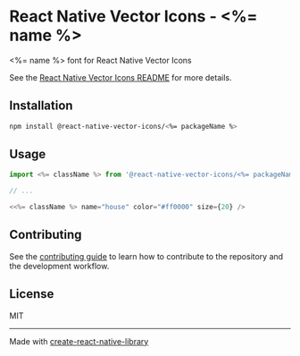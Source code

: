# React Native Vector Icons - <%= name %>

<%= name %> font for React Native Vector Icons

See the [React Native Vector Icons README](../../README.md) for more details.

## Installation

```sh
npm install @react-native-vector-icons/<%= packageName %>
```

## Usage

```js
import <%= className %> from '@react-native-vector-icons/<%= packageName %>';

// ...

<<%= className %> name="house" color="#ff0000" size={20} />
```

## Contributing

See the [contributing guide](../../CONTRIBUTING.md) to learn how to contribute to the repository and the development workflow.

## License

MIT

---

Made with [create-react-native-library](https://github.com/callstack/react-native-builder-bob)
